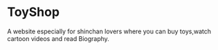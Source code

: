 # ToyShop
A website especially for shinchan lovers where you can buy toys,watch cartoon videos and read Biography.

